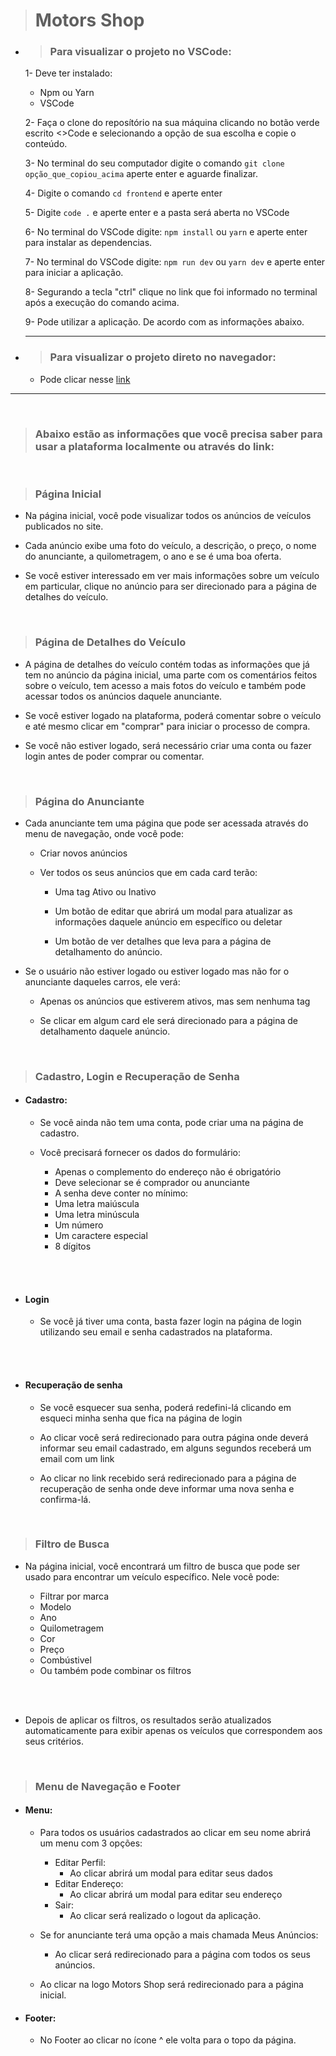 > # **Motors Shop**

- > ### Para visualizar o projeto no VSCode:

  1- Deve ter instalado:

  - Npm ou Yarn
  - VSCode

  2- Faça o clone do reposítório na sua máquina clicando no botão verde escrito <>Code e selecionando a opção de sua escolha e copie o conteúdo.

  3- No terminal do seu computador digite o comando `git clone opção_que_copiou_acima` aperte enter e aguarde finalizar.

  4- Digite o comando `cd frontend` e aperte enter

  5- Digite `code .` e aperte enter e a pasta será aberta no VSCode

  6- No terminal do VSCode digite: `npm install` ou `yarn` e aperte enter para instalar as dependencias.

  7- No terminal do VSCode digite: `npm run dev` ou `yarn dev` e aperte enter para iniciar a aplicação.

  8- Segurando a tecla "ctrl" clique no link que foi informado no terminal após a execução do comando acima.

  9- Pode utilizar a aplicação. De acordo com as informações abaixo.

  ***

- > ### Para visualizar o projeto direto no navegador:
  - Pode clicar nesse [link](https://kenzie-kars-frontend.vercel.app/)

---

</br>

> ### Abaixo estão as informações que você precisa saber para usar a plataforma localmente ou através do link:

</br>

> ### Página Inicial

- Na página inicial, você pode visualizar todos os anúncios de veículos publicados no site.

- Cada anúncio exibe uma foto do veículo, a descrição, o preço, o nome do anunciante, a quilometragem, o ano e se é uma boa oferta.

- Se você estiver interessado em ver mais informações sobre um veículo em particular, clique no anúncio para ser direcionado para a página de detalhes do veículo.

</br>

> ### Página de Detalhes do Veículo

- A página de detalhes do veículo contém todas as informações que já tem no anúncio da página inicial, uma parte com os comentários feitos sobre o veículo, tem acesso a mais fotos do veículo e também pode acessar todos os anúncios daquele anunciante.

- Se você estiver logado na plataforma, poderá comentar sobre o veículo e até mesmo clicar em "comprar" para iniciar o processo de compra.

- Se você não estiver logado, será necessário criar uma conta ou fazer login antes de poder comprar ou comentar.

</br>

> ### Página do Anunciante

- Cada anunciante tem uma página que pode ser acessada através do menu de navegação, onde você pode:

  - Criar novos anúncios

  - Ver todos os seus anúncios que em cada card terão:

    - Uma tag Ativo ou Inativo

    - Um botão de editar que abrirá um modal para atualizar as informações daquele anúncio em específico ou deletar

    - Um botão de ver detalhes que leva para a página de detalhamento do anúncio.

- Se o usuário não estiver logado ou estiver logado mas não for o anunciante daqueles carros, ele verá:

  - Apenas os anúncios que estiverem ativos, mas sem nenhuma tag

  - Se clicar em algum card ele será direcionado para a página de detalhamento daquele anúncio.

</br>

> ### Cadastro, Login e Recuperação de Senha

- #### **Cadastro**:

  - Se você ainda não tem uma conta, pode criar uma na página de cadastro.

  - Você precisará fornecer os dados do formulário:
    - Apenas o complemento do endereço não é obrigatório
    - Deve selecionar se é comprador ou anunciante
    - A senha deve conter no mínimo:
    - Uma letra maiúscula
    - Uma letra minúscula
    - Um número
    - Um caractere especial
    - 8 dígitos

  <br></br>

- #### **Login**

  - Se você já tiver uma conta, basta fazer login na página de login utilizando seu email e senha cadastrados na plataforma.

  <br></br>

- #### **Recuperação de senha**

  - Se você esquecer sua senha, poderá redefini-lá clicando em esqueci minha senha que fica na página de login

  - Ao clicar você será redirecionado para outra página onde deverá informar seu email cadastrado, em alguns segundos receberá um email com um link

  - Ao clicar no link recebido será redirecionado para a página de recuperação de senha onde deve informar uma nova senha e confirma-lá.

</br>

> ### Filtro de Busca

- Na página inicial, você encontrará um filtro de busca que pode ser usado para encontrar um veículo específico. Nele você pode:

  - Filtrar por marca
  - Modelo
  - Ano
  - Quilometragem
  - Cor
  - Preço
  - Combústivel
  - Ou também pode combinar os filtros

  <br></br>

- Depois de aplicar os filtros, os resultados serão atualizados automaticamente para exibir apenas os veículos que correspondem aos seus critérios.

</br>

> ### Menu de Navegação e Footer

- #### **Menu**:

  - Para todos os usuários cadastrados ao clicar em seu nome abrirá um menu com 3 opções:

    - Editar Perfil:
      - Ao clicar abrirá um modal para editar seus dados
    - Editar Endereço:
      - Ao clicar abrirá um modal para editar seu endereço
    - Sair:
      - Ao clicar será realizado o logout da aplicação.

  - Se for anunciante terá uma opção a mais chamada Meus Anúncios:

    - Ao clicar será redirecionado para a página com todos os seus anúncios.

  - Ao clicar na logo Motors Shop será redirecionado para a página inicial.

- #### **Footer**:
  - No Footer ao clicar no ícone ^ ele volta para o topo da página.
